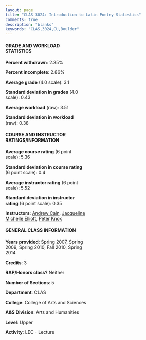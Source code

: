 ```yaml
---
layout: page
title: "CLAS 3024: Introduction to Latin Poetry Statistics"
comments: true
description: "blanks"
keywords: "CLAS,3024,CU,Boulder"
---
```

<head>
<script src="https://ajax.googleapis.com/ajax/libs/jquery/2.1.3/jquery.min.js"></script>
<script src="https://dl.dropboxusercontent.com/s/pc42nxpaw1ea4o9/highcharts.js?dl=0"></script>
<!-- <script src="../assets/js/highcharts.js"></script> -->
<style type="text/css">@font-face {
	font-family: "Bebas Neue";
	src: url(https://www.filehosting.org/file/details/544349/BebasNeue Regular.otf) format("opentype");
	}
	h1.Bebas { 
		font-family: "Bebas Neue", Verdana, Tahoma;
	}
</style>
</head>
<body>
	<div id="container" style="float: right; width: 45%; height: 88%; margin-left: 2.5%; margin-right: 2.5%;"></div>
	<script language="JavaScript">
		$(document).ready(function() {
		var chart = {type: 'column'};
		var title = {text: 'Grade Distribution'};
		var xAxis = {categories: ['A','B','C','D','F'],crosshair: true};
		var yAxis = {min: 0,title: {text: 'Percentage'}};
		var tooltip = {headerFormat: '<center><b><span style="font-size:20px">{point.key}</span></b></center>',
		               pointFormat: '<td style="padding:0"><b>{point.y:.1f}%</b></td>',
		               footerFormat: '</table>',shared: true,useHTML: true};
		var plotOptions = {column: {pointPadding: 0.0,borderWidth: 0}};  
		var credits = {enabled: false};var series= [{name: 'Percent',data: [50.72,31.53,9.25,1.25,7.25,]}];
		var json = {};
		json.chart = chart;
		json.title = title;
		json.tooltip = tooltip;
		json.xAxis = xAxis;
		json.yAxis = yAxis;  
		json.series = series;
		json.plotOptions = plotOptions;  
		json.credits = credits;
		$('#container').highcharts(json);
	});
	</script>
</body>
			   
#### GRADE AND WORKLOAD STATISTICS

**Percent withdrawn**: 2.35%

**Percent incomplete**: 2.86%

**Average grade** (4.0 scale): 3.1

**Standard deviation in grades** (4.0 scale): 0.43

**Average workload** (raw): 3.51

**Standard deviation in workload** (raw): 0.38

#### COURSE AND INSTRUCTOR RATINGS/INFORMATION

**Average course rating** (6 point scale): 5.36

**Standard deviation in course rating** (6 point scale): 0.4

**Average instructor rating** (6 point scale): 5.52

**Standard deviation in instructor rating** (6 point scale): 0.35

**Instructors**: <a href='../../instructors/Andrew_Cain'>Andrew Cain</a>, <a href='../../instructors/Jacqueline_Michelle_Elliott'>Jacqueline Michelle Elliott</a>, <a href='../../instructors/Peter_Knox'>Peter Knox</a>

#### GENERAL CLASS INFORMATION

**Years provided**: Spring 2007, Spring 2009, Spring 2010, Fall 2010, Spring 2014

**Credits**: 3

**RAP/Honors class?** Neither

**Number of Sections**: 5

**Department**: CLAS

**College**: College of Arts and Sciences

**A&S Division**: Arts and Humanities

**Level**: Upper

**Activity**: LEC - Lecture
